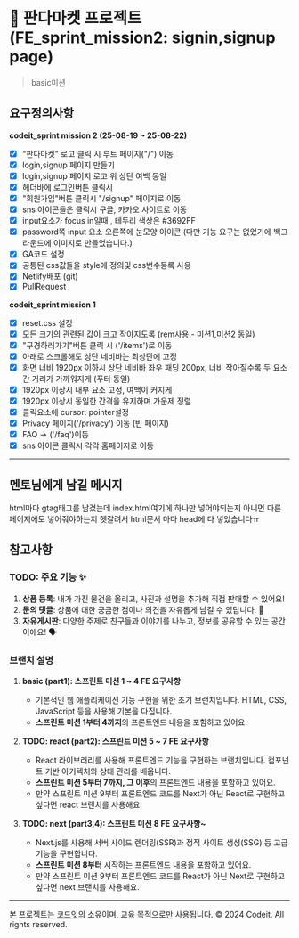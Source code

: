 # 🐼 판다마켓 프로젝트 (FE_sprint_mission2: signin,signup page)
> basic미션

## 요구정의사항

**codeit_sprint mission 2 (25-08-19 ~ 25-08-22)**
- [x] "판다마켓" 로고 클릭 시 루트 페이지("/") 이동
- [x] login,signup 페이지 만들기
- [x] login,signup 페이지 로고 위 상단 여백 동일
- [x] 헤더바에 로그인버튼 클릭시 
- [x] "회원가입"버튼 클릭시 "/signup" 페이지로 이동
- [x] sns 아이콘들은 클릭시 구글, 카카오 사이트로 이동
- [x] input요소가 focus in일때 , 테두리 색상은 #3692FF
- [x] password쪽 input 요소 오른쪽에 눈모양 아이콘 (다만 기능 요구는 없었기에 백그라운드에 이미지로 만들었습니다.)
- [x] GA코드 설정
- [x] 공통된 css값들을 style에 정의및 css변수등록 사용
- [x] Netlify배포 (git)
- [x] PullRequest

**codeit_sprint mission 1**
- [x] reset.css 설정
- [x] 모든 크기의 관련된 값이 크고 작아지도록 (rem사용 - 미션1,미션2 동일)
- [x] "구경하러가기"버튼 클릭 시 ('/items')로 이동
- [x] 아래로 스크롤해도 상단 네비바는 최상단에 고정
- [x] 화면 너비 1920px 이하시 상단 네비바 좌우 패딩 200px, 너비 작아질수록 두 요소간 거리가 가까워지게 (푸터 동일)
- [x] 1920px 이상시 내부 요소 고정, 여백이 커지게
- [x] 1920px 이상시 동일한 간격을 유지하며 가운제 정렬
- [x] 클릭요소에 cursor: pointer설정 
- [x] Privacy 페이지('/privacy') 이동 (빈 페이지)
- [x] FAQ -> ('/faq')이동
- [x] sns 아이콘 클릭시 각각 홈페이지로 이동

---

## 멘토님에게 남길 메시지
html마다 gtag태그를 남겼는데 index.html여기에 하나만 넣어야되는지
아니면 다른 페이지에도 넣어줘야하는지 헷갈려서 html문서 마다 head에 다 넣었습니다ㅠ


## 참고사항

### TODO: 주요 기능 ✨

1. **상품 등록**: 내가 가진 물건을 올리고, 사진과 설명을 추가해 직접 판매할 수 있어요!
2. **문의 댓글**: 상품에 대한 궁금한 점이나 의견을 자유롭게 남길 수 있답니다. 📝
3. **자유게시판**: 다양한 주제로 친구들과 이야기를 나누고, 정보를 공유할 수 있는 공간이에요! 🗣️

### 브랜치 설명

1. **basic (part1): 스프린트 미션 1 ~ 4 FE 요구사항**

   - 기본적인 웹 애플리케이션 기능 구현을 위한 초기 브랜치입니다. HTML, CSS, JavaScript 등을 사용해 기본을 다집니다.
   - **스프린트 미션 1부터 4까지**의 프론트엔드 내용을 포함하고 있어요.

2. **TODO: react (part2): 스프린트 미션 5 ~ 7 FE 요구사항**

   - React 라이브러리를 사용해 프론트엔드 기능을 구현하는 브랜치입니다. 컴포넌트 기반 아키텍처와 상태 관리를 배웁니다.
   - **스프린트 미션 5부터 7까지, 그 이후**의 프론트엔드 내용을 포함하고 있어요.
   - 만약 스프린트 미션 9부터 프론트엔드 코드를 Next가 아닌 React로 구현하고 싶다면 react 브랜치를 사용해요.

3. **TODO: next (part3,4): 스프린트 미션 8 FE 요구사항~**

   - Next.js를 사용해 서버 사이드 렌더링(SSR)과 정적 사이트 생성(SSG) 등 고급 기능을 구현합니다.
   - **스프린트 미션 8부터** 시작하는 프론트엔드 내용을 포함하고 있어요.
   - 만약 스프린트 미션 9부터 프론트엔드 코드를 React가 아닌 Next로 구현하고 싶다면 next 브랜치를 사용해요.

---

본 프로젝트는 [코드잇](https://www.codeit.kr)의 소유이며, 교육 목적으로만 사용됩니다. © 2024 Codeit. All rights reserved.

